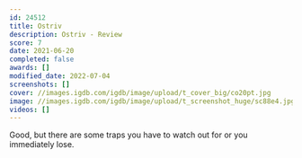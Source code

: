 ```yaml
---
id: 24512
title: Ostriv
description: Ostriv - Review
score: 7
date: 2021-06-20
completed: false
awards: []
modified_date: 2022-07-04
screenshots: []
cover: //images.igdb.com/igdb/image/upload/t_cover_big/co20pt.jpg
image: //images.igdb.com/igdb/image/upload/t_screenshot_huge/sc88e4.jpg
videos: []
---
```

Good, but there are some traps you have to watch out for or you immediately lose.